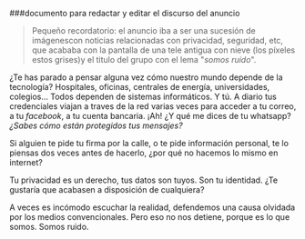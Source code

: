 ###documento para redactar y editar el discurso del anuncio
> Pequeño recordatorio: el anuncio iba a ser una sucesión de imágenescon noticias relacionadas con privacidad, seguridad, etc, que acababa con la pantalla de una tele antigua con nieve (los píxeles estos grises)y el titulo del grupo con el lema "_somos ruido_".

¿Te has parado a pensar alguna vez cómo nuestro mundo depende de la tecnología? Hospitales, oficinas, centrales de energía, universidades, colegios... Todos dependen de sistemas informáticos. 
Y tú.
A diario tus credenciales viajan a traves de la red varias veces para acceder a tu correo, a tu _facebook_, a tu cuenta bancaria. ¡Ah! ¿Y qué me dices de tu whatsapp? _¿Sabes cómo están protegidos tus mensajes?_ 

Si alguien te pide tu firma por la calle, o te pide información personal, te lo piensas  dos veces antes de hacerlo, ¿por qué no hacemos lo mismo en internet?

Tu privacidad es un derecho, tus datos son tuyos. Son tu identidad. ¿Te gustaría que acabasen a disposición de cualquiera?

A veces es incómodo escuchar la realidad, defendemos una causa olvidada por los medios convencionales. Pero eso no nos detiene, porque es lo que somos. Somos ruido. 
